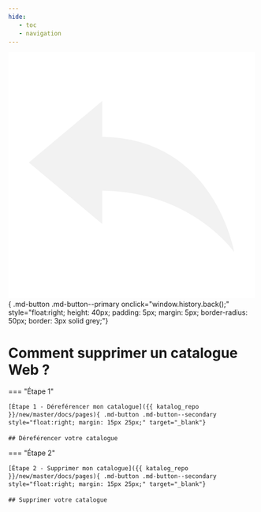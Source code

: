 ```yaml
---
hide:
   - toc
   - navigation
---
```


![Retour configuration](https://raw.githubusercontent.com/Konsilion/website/master/media/fleche-retour.png){ .md-button .md-button--primary onclick="window.history.back();" style="float:right; height: 40px; padding: 5px; margin: 5px; border-radius: 50px; border: 3px solid grey;"}

# Comment supprimer un catalogue Web ?

=== "Étape 1"

    [Étape 1 - Déreférencer mon catalogue]({{ katalog_repo }}/new/master/docs/pages){ .md-button .md-button--secondary style="float:right; margin: 15px 25px;" target="_blank"}

    ## Déreférencer votre catalogue

=== "Étape 2"

    [Étape 2 - Supprimer mon catalogue]({{ katalog_repo }}/new/master/docs/pages){ .md-button .md-button--secondary style="float:right; margin: 15px 25px;" target="_blank"}

    ## Supprimer votre catalogue